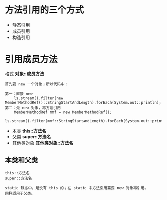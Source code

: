 
# 方法引用的三个方式

- 静态引用
- 成员引用
- 构造引用



# 引用成员方法

格式  **对象::成员方法**

    首先要 new 一个对象；所以代码中：

    第一：直接 new 
        ls.stream().filter(new MemberMethodRef()::StringStartAndLength).forEach(System.out::println);
    第二：先 new 对象，再方法引用
        MemberMethodRef mmf = new MemberMethodRef();
        ls.stream().filter(mmf::StringStartAndLength).forEach(System.out::println);


- 本类  **this::方法名**
- 父类  **super::方法名**
- 其他类对象  **其他类对象::方法名**

## 本类和父类

    this::方法名
    super::方法名
    
    static 静态中，是没有 this 的；在 static 中方法引用需要 new 对象再引用。
    同样适用于父类。


    

